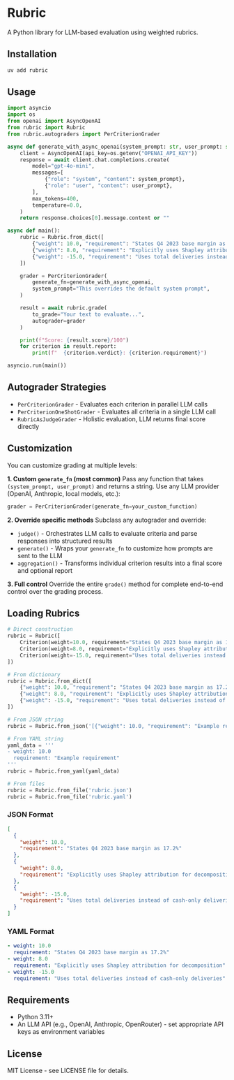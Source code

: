 # Rubric

A Python library for LLM-based evaluation using weighted rubrics.

## Installation

```bash
uv add rubric
```

## Usage

```python
import asyncio
import os
from openai import AsyncOpenAI
from rubric import Rubric
from rubric.autograders import PerCriterionGrader

async def generate_with_async_openai(system_prompt: str, user_prompt: str) -> str:
    client = AsyncOpenAI(api_key=os.getenv("OPENAI_API_KEY"))
    response = await client.chat.completions.create(
        model="gpt-4o-mini",
        messages=[
            {"role": "system", "content": system_prompt},
            {"role": "user", "content": user_prompt},
        ],
        max_tokens=400,
        temperature=0.0,
    )
    return response.choices[0].message.content or ""

async def main():
    rubric = Rubric.from_dict([
        {"weight": 10.0, "requirement": "States Q4 2023 base margin as 17.2%"},
        {"weight": 8.0, "requirement": "Explicitly uses Shapley attribution for decomposition"},
        {"weight": -15.0, "requirement": "Uses total deliveries instead of cash-only deliveries"}
    ])

    grader = PerCriterionGrader(
        generate_fn=generate_with_async_openai,
        system_prompt="This overrides the default system prompt",
    )

    result = await rubric.grade(
        to_grade="Your text to evaluate...",
        autograder=grader
    )

    print(f"Score: {result.score}/100")
    for criterion in result.report:
        print(f"  {criterion.verdict}: {criterion.requirement}")

asyncio.run(main())
```

## Autograder Strategies

- `PerCriterionGrader` - Evaluates each criterion in parallel LLM calls
- `PerCriterionOneShotGrader` - Evaluates all criteria in a single LLM call
- `RubricAsJudgeGrader` - Holistic evaluation, LLM returns final score directly

## Customization

You can customize grading at multiple levels:

**1. Custom `generate_fn` (most common)**
Pass any function that takes `(system_prompt, user_prompt)` and returns a string. Use any LLM provider (OpenAI, Anthropic, local models, etc.):

```python
grader = PerCriterionGrader(generate_fn=your_custom_function)
```

**2. Override specific methods**
Subclass any autograder and override:

- `judge()` - Orchestrates LLM calls to evaluate criteria and parse responses into structured results
- `generate()` - Wraps your `generate_fn` to customize how prompts are sent to the LLM
- `aggregation()` - Transforms individual criterion results into a final score and optional report

**3. Full control**
Override the entire `grade()` method for complete end-to-end control over the grading process.

## Loading Rubrics

```python
# Direct construction
rubric = Rubric([
    Criterion(weight=10.0, requirement="States Q4 2023 base margin as 17.2%"),
    Criterion(weight=8.0, requirement="Explicitly uses Shapley attribution for decomposition"),
    Criterion(weight=-15.0, requirement="Uses total deliveries instead of cash-only deliveries")
])

# From dictionary
rubric = Rubric.from_dict([
    {"weight": 10.0, "requirement": "States Q4 2023 base margin as 17.2%"},
    {"weight": 8.0, "requirement": "Explicitly uses Shapley attribution for decomposition"},
    {"weight": -15.0, "requirement": "Uses total deliveries instead of cash-only deliveries"}
])

# From JSON string
rubric = Rubric.from_json('[{"weight": 10.0, "requirement": "Example requirement"}]')

# From YAML string
yaml_data = '''
- weight: 10.0
  requirement: "Example requirement"
'''
rubric = Rubric.from_yaml(yaml_data)

# From files
rubric = Rubric.from_file('rubric.json')
rubric = Rubric.from_file('rubric.yaml')
```

### JSON Format

```json
[
  {
    "weight": 10.0,
    "requirement": "States Q4 2023 base margin as 17.2%"
  },
  {
    "weight": 8.0,
    "requirement": "Explicitly uses Shapley attribution for decomposition"
  },
  {
    "weight": -15.0,
    "requirement": "Uses total deliveries instead of cash-only deliveries"
  }
]
```

### YAML Format

```yaml
- weight: 10.0
  requirement: "States Q4 2023 base margin as 17.2%"
- weight: 8.0
  requirement: "Explicitly uses Shapley attribution for decomposition"
- weight: -15.0
  requirement: "Uses total deliveries instead of cash-only deliveries"
```

## Requirements

- Python 3.11+
- An LLM API (e.g., OpenAI, Anthropic, OpenRouter) - set appropriate API keys as environment variables

## License

MIT License - see LICENSE file for details.

